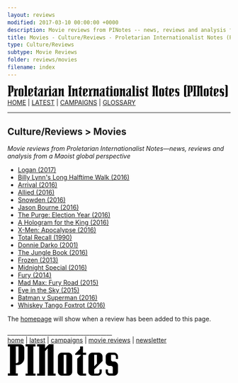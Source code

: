 ```yaml
---
layout: reviews
modified: 2017-03-10 00:00:00 +0000
description: Movie reviews from PINotes -- news, reviews and analysis from a Maoist global perspective
title: Movies - Culture/Reviews - Proletarian Internationalist Notes (PINotes)
type: Culture/Reviews
subtype: Movie Reviews
folder: reviews/movies
filename: index
---
```

<div class="hide"><p id="banner-md"><a href="../../index.md"><img src="../../_layouts/images/banner_small_600.png" alt="Proletarian Internationalist Notes (PINotes)" /></a><br /><a href="../../index.md">HOME</a> | <a href="../../pages/latest.md">LATEST</a> | <a href="../../pages/agitation/index.md">CAMPAIGNS</a> | <a href="../../pages/glossary/index.md">GLOSSARY</a></p><hr /><h2>Culture/Reviews &gt; Movies</h2></div><p><i>Movie reviews from Proletarian Internationalist Notes&mdash;news, reviews and analysis from a Maoist global perspective</i></p><div class="hide">

<ul id="list1">
<li><a href="../../_posts/2017-03-10-movie-Logan.md">Logan (2017)</a></li>
<li><a href="../../_posts/2017-02-23-movie-Billy-Lynns-Long-Halftime-Walk.md">Billy Lynn's Long Halftime Walk (2016)</a></li>
<li><a href="../../_posts/2016-12-19-movie-Arrival.md">Arrival (2016)</a></li>
<li><a href="../../_posts/2016-12-06-movie-Allied.md">Allied (2016)</a></li>
<li><a href="../../_posts/2016-09-19-movie-Snowden.md">Snowden (2016)</a></li>
<li><a href="../../_posts/2016-08-07-movie-Jason-Bourne.md">Jason Bourne (2016)</a></li>
<li><a href="../../_posts/2016-07-08-movie-Purge-Election-Year.md">The Purge: Election Year (2016)</a></li>
<li><a href="../../_posts/2016-06-04-movie-A-Hologram-for-the-King.md">A Hologram for the King (2016)</a></li>
<li><a href="../../_posts/2016-06-03-movie-X-Men-Apocalypse.md">X-Men: Apocalypse (2016)</a></li>
<li><a href="../../_posts/2016-05-27-movie-Total-Recall.md">Total Recall (1990)</a></li>
<li><a href="../../_posts/2016-05-24-movie-Donnie-Darko.md">Donnie Darko (2001)</a></li>
<li><a href="../../_posts/2016-05-19-movie-The-Jungle-Book.md">The Jungle Book (2016)</a></li>
<li><a href="../../_posts/2016-05-17-movie-Frozen.md">Frozen (2013)</a></li>
<li><a href="../../_posts/2016-05-04-movie-Midnight-Special.md">Midnight Special (2016)</a></li>
<li><a href="../../_posts/2016-04-30-movie-Fury.md">Fury (2014)</a></li>
<li><a href="../../_posts/2016-04-21-movie-Mad-Max-Fury-Road.md">Mad Max: Fury Road (2015)</a></li>
<li><a href="../../_posts/2016-04-15-movie-Eye-in-the-Sky.md">Eye in the Sky (2015)</a></li>
<li><a href="../../_posts/2016-03-30-movie-Batman-v-Superman.md">Batman v Superman (2016)</a></li>
<li><a href="../../_posts/2016-03-15-movie-Whiskey-Tango-Foxtrot.md">Whiskey Tango Foxtrot (2016)</a></li>
</ul>

<p><!--This page is empty at the moment. Please check the <a href="../../index.md">homepage</a> later. -->The <a href="../../index.md">homepage</a> will show when a review has been added to this page.</p>

<p>_____________________________________<br /><a href="../../index.md">home</a> | <a href="../../pages/latest.md">latest</a> | <a href="../../pages/agitation/index.md">campaigns</a> | <a href="../../reviews/movies/index.md">movie reviews</a> | <a href="../../pages/newsletter/index.md">newsletter</a><br /><a href="../../index.md"><img src="../../_layouts/images/logo_250.png" alt="PINotes" /></a></p><pre>
&nbsp;
&nbsp;
&nbsp;
&nbsp;
&nbsp;
&nbsp;
&nbsp;
&nbsp;
&nbsp;
&nbsp;
&nbsp;
&nbsp;
&nbsp;
&nbsp;
&nbsp;
&nbsp;
&nbsp;
&nbsp;
&nbsp;
&nbsp;
&nbsp;
&nbsp;
&nbsp;
&nbsp;
&nbsp;
&nbsp;
&nbsp;
&nbsp;
&nbsp;
&nbsp;
&nbsp;
&nbsp;
&nbsp;
&nbsp;
&nbsp;
&nbsp;
&nbsp;
&nbsp;
&nbsp;
&nbsp;
&nbsp;
&nbsp;
&nbsp;
&nbsp;
&nbsp;
&nbsp;
&nbsp;
&nbsp;
&nbsp;
&nbsp;
&nbsp;
&nbsp;
&nbsp;
&nbsp;
&nbsp;
&nbsp;
&nbsp;
&nbsp;
&nbsp;
&nbsp;
&nbsp;
&nbsp;
&nbsp;
&nbsp;
&nbsp;
&nbsp;
&nbsp;
&nbsp;
&nbsp;
&nbsp;
&nbsp;
&nbsp;
&nbsp;
&nbsp;
&nbsp;
&nbsp;
&nbsp;
&nbsp;
&nbsp;
&nbsp;
&nbsp;
&nbsp;
&nbsp;
&nbsp;
&nbsp;
&nbsp;
&nbsp;
&nbsp;
&nbsp;
&nbsp;
&nbsp;
&nbsp;
&nbsp;
&nbsp;
&nbsp;
&nbsp;
&nbsp;
&nbsp;
&nbsp;
&nbsp;
&nbsp;
&nbsp;
&nbsp;
&nbsp;
&nbsp;
&nbsp;
&nbsp;
&nbsp;
&nbsp;
&nbsp;
&nbsp;
&nbsp;
&nbsp;
&nbsp;
&nbsp;
&nbsp;
&nbsp;
&nbsp;
&nbsp;
&nbsp;
&nbsp;
&nbsp;
&nbsp;
&nbsp;
&nbsp;
&nbsp;
&nbsp;
&nbsp;
&nbsp;
&nbsp;
&nbsp;
&nbsp;
&nbsp;
&nbsp;
&nbsp;
&nbsp;
&nbsp;
&nbsp;
&nbsp;
&nbsp;
&nbsp;
&nbsp;
&nbsp;
&nbsp;
&nbsp;
&nbsp;
&nbsp;
&nbsp;
&nbsp;
&nbsp;
&nbsp;
&nbsp;
&nbsp;
&nbsp;
&nbsp;
&nbsp;
&nbsp;
&nbsp;
&nbsp;
&nbsp;
&nbsp;
&nbsp;
&nbsp;
&nbsp;
&nbsp;
&nbsp;
&nbsp;
&nbsp;
&nbsp;
&nbsp;
&nbsp;
&nbsp;
&nbsp;
&nbsp;
&nbsp;
&nbsp;
&nbsp;
&nbsp;
&nbsp;
&nbsp;
&nbsp;
&nbsp;
&nbsp;
&nbsp;
&nbsp;
&nbsp;
&nbsp;
&nbsp;
&nbsp;
&nbsp;
&nbsp;
&nbsp;
&nbsp;
&nbsp;
&nbsp;
&nbsp;
&nbsp;
&nbsp;
&nbsp;
&nbsp;
</pre><p>The links below are for the HTML edition of this site and do not work here with the exception of external links.</p></div>

<ul id="list2">
<li><a href="../../article/movie-Logan">Logan (2017)</a></li>
<li><a href="../../article/movie-Billy-Lynns-Long-Halftime-Walk">Billy Lynn's Long Halftime Walk (2016)</a></li>
<li><a href="../../article/movie-Arrival">Arrival (2016)</a></li>
<li><a href="../../article/movie-Allied">Allied (2016)</a></li>
<li><a href="../../article/movie-Snowden">Snowden (2016)</a></li>
<li><a href="../../article/movie-Jason-Bourne">Jason Bourne (2016)</a></li>
<li><a href="../../article/movie-Purge-Election-Year">The Purge: Election Year (2016)</a></li>
<li><a href="../../article/movie-A-Hologram-for-the-King">A Hologram for the King (2016)</a></li>
<li><a href="../../article/movie-X-Men-Apocalypse">X-Men: Apocalypse (2016)</a></li>
<li><a href="../../article/movie-Total-Recall">Total Recall (1990)</a></li>
<li><a href="../../article/movie-Donnie-Darko">Donnie Darko (2001)</a></li>
<li><a href="../../article/movie-The-Jungle-Book">The Jungle Book (2016)</a></li>
<li><a href="../../article/movie-Frozen">Frozen (2013)</a></li>
<li><a href="../../article/movie-Midnight-Special">Midnight Special (2016)</a></li>
<li><a href="../../article/movie-Fury">Fury (2014)</a></li>
<li><a href="../../article/movie-Mad-Max-Fury-Road">Mad Max: Fury Road (2015)</a></li>
<li><a href="../../article/movie-Eye-in-the-Sky">Eye in the Sky (2015)</a></li>
<li><a href="../../article/movie-Batman-v-Superman">Batman v Superman (2016)</a></li>
<li><a href="../../article/movie-Whiskey-Tango-Foxtrot">Whiskey Tango Foxtrot (2016)</a></li>
</ul>

<p><!--This page is empty at the moment. Please check the <a href="../../index.html">homepage</a> later. -->The <a href="../../index.html">homepage</a> will show when a review has been added to this page.</p>
